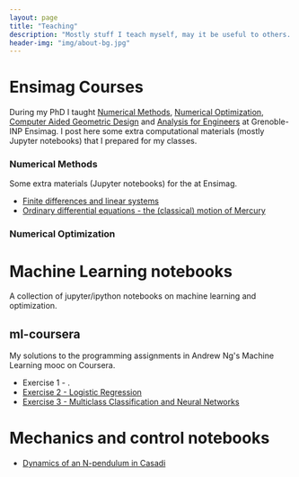 ```yaml
---
layout: page
title: "Teaching"
description: "Mostly stuff I teach myself, may it be useful to others. Also teaching materials for my classes at Ensimag."
header-img: "img/about-bg.jpg"
---
```


# Ensimag Courses
During my PhD I taught [Numerical Methods](http://ensimag.grenoble-inp.fr/cursus-ingenieur/introduction-to-numerical-methods-3mmmnb-388058.kjsp), [Numerical Optimization](http://ensimag.grenoble-inp.fr/cursus-ingenieur/numerical-optimization-4mmon-388392.kjsp), [Computer Aided Geometric Design](http://ensimag.grenoble-inp.fr/cursus-ingenieur/computer-aided-geometric-design-4mmmg-388384.kjsp?RH=ENSIMAG-EN-02_Educ) and [Analysis for Engineers](http://ensimag.grenoble-inp.fr/cursus-ingenieur/analysis-for-engineers-3mmai-388070.kjsp?RH=ENSIMAG-EN-02_Educ) at Grenoble-INP Ensimag. I post here some extra computational materials (mostly Jupyter notebooks) that I prepared for my classes. 

### Numerical Methods
Some extra materials (Jupyter notebooks) for the  at Ensimag.
* [Finite differences and linear systems](http://nbviewer.jupyter.org/github/blumenta/blumenta.github.io/blob/master/notebooks/ensimag/td-mn-differences-finies-systemes-lineaires.ipynb)
* [Ordinary differential equations - the (classical) motion of Mercury](http://nbviewer.jupyter.org/github/blumenta/blumenta.github.io/blob/master/notebooks/ensimag/td-mn-edo.ipynb)

### Numerical Optimization



# Machine Learning notebooks


A collection of jupyter/ipython notebooks on machine learning and optimization.

## ml-coursera
My solutions to the programming assignments in Andrew Ng's Machine Learning mooc on Coursera.

* Exercise 1 - .
* [Exercise 2 - Logistic Regression](http://nbviewer.jupyter.org/github/blumenta/machine-learning-notebooks/blob/master/ml-coursera/ex2-logistic-regression/ex2-logistic-regression.ipynb)
* [Exercise 3 - Multiclass Classification and Neural Networks](http://nbviewer.jupyter.org/github/blumenta/machine-learning-notebooks/blob/master/ml-coursera/ex3-multiclass-classification-and-neural-networks/ex3.ipynb)

# Mechanics and control notebooks

* [Dynamics of an N-pendulum in Casadi](http://nbviewer.jupyter.org/github/blumenta/mechanics-control-notebooks/blob/master/casadi-notebooks/dynamics-of-an-N-pendulum.ipynb)

